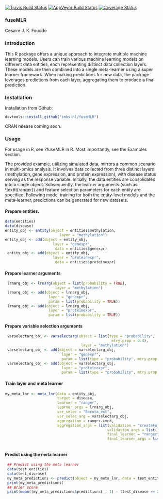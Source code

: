 [![Travis Build Status](https://travis-ci.org/imbs-hl/fuseMLR.svg?branch=master)](https://travis-ci.org/imbs-hl/survivalsvm)
[![AppVeyor Build Status](https://ci.appveyor.com/api/projects/status/github/imbs-hl/fuseMLR?branch=master&svg=true)](https://ci.appveyor.com/project/fouodo/fuseMLR)
[![Coverage Status](https://coveralls.io/repos/github/imbs-hl/fuseMLR/badge.svg?branch=master)](https://coveralls.io/github/imbs-hl/fuseMLR?branch=master)
### fuseMLR
Cesaire J. K. Fouodo

### Introduction
This R package offers a unique approach to integrate multiple machine learning models. Users can train various machine learning models on different data entities, each representing distinct data collection layers. These models are then combined into a single meta-learner using a super learner framework. When making predictions for new data, the package leverages predictions from each layer, aggregating them to produce a final prediction.

### Installation
Installation from Github:
```R
devtools::install_github("imbs-hl/fuseMLR")
```

CRAN release coming soon.

### Usage
For usage in R, see ?fuseMLR in R. Most importantly, see the Examples section. 

The provided example, utilizing simulated data, mirrors a common scenario in multi-omics analysis. It involves data collected from three distinct layers (methylation, gene expression, and protein expression), with disease status serving as the response variable. Initially, the data entities are consolidated into a single object. Subsequently, the learner arguments (such as \texttt{ranger}) and feature selection parameters for each entity are specified. Following model training for both the entity-level models and the meta-learner, predictions can be generated for new datasets.

#### Prepare entities.
```R  
data(entities)
data(disease)
entity_obj <- entity(object = entities$methylation,
                         layer = "methylation")
entity_obj <- add(object = entity_obj,
                      layer = "genexpr",
                       data = entities$genexpr)
 entity_obj <- add(object = entity_obj,
                      layer = "proteinexpr",
                       data = entities$proteinexpr)
```
#### Prepare learner arguments
```R
 lrnarg_obj <- lrnarg(object = list(probability = TRUE),
                       layer = "methylation")
 lrnarg_obj <- add(object = lrnarg_obj,
                    layer = "genexpr",
                    param = list(probability = TRUE))
 lrnarg_obj <- add(object = lrnarg_obj,
                    layer = "proteinexpr",
                    param = list(probability = TRUE))
```
#### Prepare variable selection arguments
```R
 varselectarg_obj <- varselectarg(object = list(type = "probability",
                                                 mtry.prop = 0.4),
                                   layer = "methylation")
 varselectarg_obj <- add(object = varselectarg_obj,
                          layer = "genexpr",
                          param = list(type = "probability", mtry.prop = 0.5))
 varselectarg_obj <- add(object = varselectarg_obj,
                          layer = "proteinexpr",
                          param = list(type = "probability", mtry.prop = 0.3))
```
#### Train layer and meta learner
```R
my_meta_lnr <- meta_lnr(data = entity_obj,
                        target = disease,
                        learner = "ranger",
                        learner_args = lrnarg_obj,
                        var_selec = "Boruta_ext",
                        var_selec_arg = varselectarg_obj,
                        aggregation = ranger.cved,
                        aggregation_args = list(validation = "createFolds",
                                               validation_args = list(),
                                               final_learner = "ranger",
                                               final_learner_args = list(mtry = 1,
                                                                            probability = TRUE)))
```
#### Predict using the meta learner
```R
 ## Predict using the meta learner
 data(test_entities)
 data(test_disease)
 my_meta_predictions <- predict(object = my_meta_lnr, data = test_entities)
 print(my_meta_predictions)
 ## Brier score
 print(mean((my_meta_predictions$predictions[ , 1] - (test_disease == 2))^2))
```